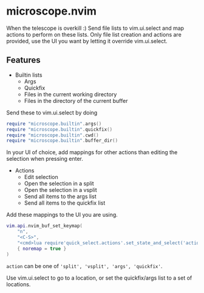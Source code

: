 # microscope.nvim

When the telescope is overkill :) Send file lists to vim.ui.select and map
actions to perform on these lists. Only file list creation and actions are
provided, use the UI you want by letting it override vim.ui.select.

## Features

- Builtin lists
  - Args
  - Quickfix
  - Files in the current working directory
  - Files in the directory of the current buffer

Send these to vim.ui.select by doing

```lua
require "microscope.builtin".args()
require "microscope.builtin".quickfix()
require "microscope.builtin".cwd()
require "microscope.builtin".buffer_dir()
```

In your UI of choice, add mappings for other actions than editing the selection
when pressing enter.

- Actions
  - Edit selection
  - Open the selection in a split
  - Open the selection in a vsplit
  - Send all items to the args list
  - Send all items to the quickfix list

Add these mappings to the UI you are using.

```lua
vim.api.nvim_buf_set_keymap(
    "n",
    "<C-S>",
    "<cmd>lua require'quick_select.actions'.set_state_and_select('action', 'split')<cr>",
    { noremap = true }
)
```

``action`` can be one of `'split', 'vsplit', 'args', 'quickfix'`.

Use vim.ui.select to go to a location, or set the quickfix/args list to a set of
locations.
